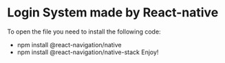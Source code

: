 # Login System made by React-native
To open the file you need to install the following code:
  - npm install @react-navigation/native
  - npm install @react-navigation/native-stack
Enjoy!
